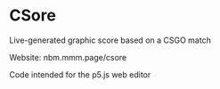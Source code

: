 # CSore
Live-generated graphic score based on a CSGO match

Website: nbm.mmm.page/csore

Code intended for the p5.js web editor
